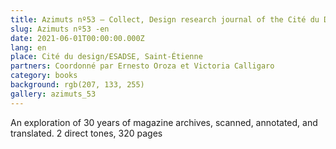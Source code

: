 ```yaml
---
title: Azimuts nº53 – Collect, Design research journal of the Cité du Design/ESADSE
slug: Azimuts nº53 -en
date: 2021-06-01T00:00:00.000Z
lang: en
place: Cité du design/ESADSE, Saint-Étienne
partners: Coordonné par Ernesto Oroza et Victoria Calligaro
category: books
background: rgb(207, 133, 255)
gallery: azimuts_53
---
```

An exploration of 30 years of magazine archives, scanned, annotated, and translated. 2 direct tones, 320 pages 